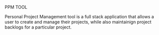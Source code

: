 PPM TOOL

Personal Project Management tool is a full stack application that allows a user to create and manage their projects, while also maintainign project backlogs for a particular project.

